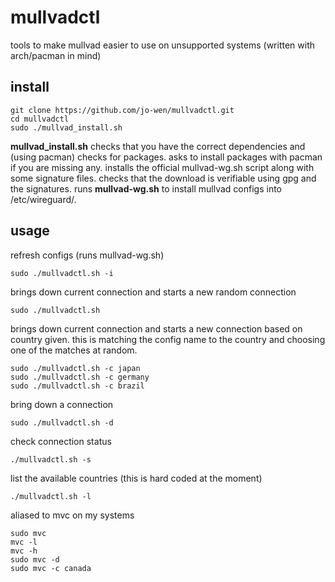 # mullvadctl

tools to make mullvad easier to use on unsupported systems (written with arch/pacman in mind)


## install

```
git clone https://github.com/jo-wen/mullvadctl.git
cd mullvadctl
sudo ./mullvad_install.sh
```
**mullvad_install.sh** checks that you have the correct dependencies and (using pacman) checks for packages.
asks to install packages with pacman if you are missing any.
installs the official mullvad-wg.sh script along with some signature files.
checks that the download is verifiable using gpg and the signatures.
runs **mullvad-wg.sh** to install mullvad configs into /etc/wireguard/.


## usage

refresh configs (runs mullvad-wg.sh)
```
sudo ./mullvadctl.sh -i
```

brings down current connection and starts a new random connection
```
sudo ./mullvadctl.sh
```

brings down current connection and starts a new connection based on country given.
this is matching the config name to the country and choosing one of the matches at random.
```
sudo ./mullvadctl.sh -c japan
sudo ./mullvadctl.sh -c germany
sudo ./mullvadctl.sh -c brazil
```

bring down a connection
```
sudo ./mullvadctl.sh -d
```

check connection status
```
./mullvadctl.sh -s
```

list the available countries (this is hard coded at the moment)
```
./mullvadctl.sh -l
```

aliased to mvc on my systems
```
sudo mvc
mvc -l
mvc -h
sudo mvc -d
sudo mvc -c canada
```
